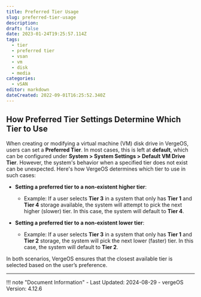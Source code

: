 ```yaml
---
title: Preferred Tier Usage
slug: preferred-tier-usage
description: 
draft: false
date: 2023-01-24T19:25:57.114Z
tags:
  - tier
  - preferred tier
  - vsan
  - vm
  - disk
  - media
categories:
  - vSAN
editor: markdown
dateCreated: 2022-09-01T16:25:52.340Z
---
```


## How Preferred Tier Settings Determine Which Tier to Use

When creating or modifying a virtual machine (VM) disk drive in VergeOS, users can set a **Preferred Tier**. In most cases, this is left at **default**, which can be configured under **System > System Settings > Default VM Drive Tier**. However, the system's behavior when a specified tier does not exist can be unexpected. Here's how VergeOS determines which tier to use in such cases:

- **Setting a preferred tier to a non-existent higher tier**:
    - Example: If a user selects **Tier 3** in a system that only has **Tier 1** and **Tier 4** storage available, the system will attempt to pick the next higher (slower) tier. In this case, the system will default to **Tier 4**.
  
- **Setting a preferred tier to a non-existent lower tier**:
    - Example: If a user selects **Tier 3** in a system that only has **Tier 1** and **Tier 2** storage, the system will pick the next lower (faster) tier. In this case, the system will default to **Tier 2**.

In both scenarios, VergeOS ensures that the closest available tier is selected based on the user’s preference.


---

!!! note "Document Information"
    - Last Updated: 2024-08-29
    - vergeOS Version: 4.12.6
